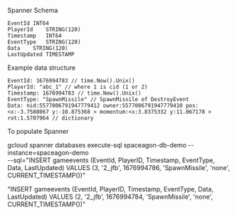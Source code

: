 Spanner Schema

```
EventId	INT64
PlayerId	STRING(120)
Timestamp	INT64
EventType	STRING(120)
Data	STRING(120)
LastUpdated	TIMESTAMP
```

Example data structure

```
EventId: 1676994783 // time.Now().Unix()
PlayerId: "abc_1" // where 1 is cid (1 or 2)
Timestamp: 1676994783 // time.Now().Unix()
EventType: "SpawnMissile" // SpawnMissile of DestroyEvent
Data: nid:5577006791947779412 owner:5577006791947779410 pos:<x:-3.7588067 y:-10.875368 > momentum:<x:3.8375332 y:11.067178 > rot:1.5707964 // dictionary
```

To populate Spanner

gcloud spanner databases execute-sql spaceagon-db-demo --instance=spaceagon-demo \
    --sql="INSERT gameevents (EventId, PlayerID, Timestamp, EventType, Data, LastUpdated)
VALUES (3, '2_jfb', 1676994786, 'SpawnMissile', 'none', CURRENT_TIMESTAMP())"


"INSERT gameevents (EventId, PlayerID, Timestamp, EventType, Data, LastUpdated)
VALUES (2, '2_jfb', 1676994784, 'SpawnMissile', 'none', CURRENT_TIMESTAMP())"


